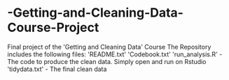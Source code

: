 # -Getting-and-Cleaning-Data-Course-Project
Final project of the 'Getting and Cleaning Data' Course 
The Repository includes the following files:
'README.txt'
'Codebook.txt'
'run_analysis.R' - The code to produce the clean data. Simply open and run on Rstudio
'tidydata.txt' - The final clean data
